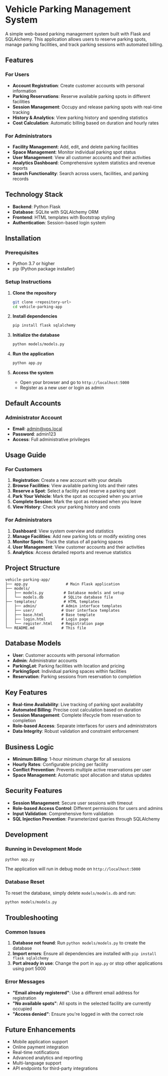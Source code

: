 # Vehicle Parking Management System

A simple web-based parking management system built with Flask and SQLAlchemy. This application allows users to reserve parking spots, manage parking facilities, and track parking sessions with automated billing.

## Features

### For Users
- **Account Registration**: Create customer accounts with personal information
- **Parking Reservations**: Reserve available parking spots in different facilities
- **Session Management**: Occupy and release parking spots with real-time tracking
- **History & Analytics**: View parking history and spending statistics
- **Cost Calculation**: Automatic billing based on duration and hourly rates

### For Administrators
- **Facility Management**: Add, edit, and delete parking facilities
- **Space Management**: Monitor individual parking spot status
- **User Management**: View all customer accounts and their activities
- **Analytics Dashboard**: Comprehensive system statistics and revenue reports
- **Search Functionality**: Search across users, facilities, and parking records

## Technology Stack

- **Backend**: Python Flask
- **Database**: SQLite with SQLAlchemy ORM
- **Frontend**: HTML templates with Bootstrap styling
- **Authentication**: Session-based login system

## Installation

### Prerequisites
- Python 3.7 or higher
- pip (Python package installer)

### Setup Instructions

1. **Clone the repository**
   ```bash
   git clone <repository-url>
   cd vehicle-parking-app
   ```

2. **Install dependencies**
   ```bash
   pip install flask sqlalchemy
   ```

3. **Initialize the database**
   ```bash
   python models/models.py
   ```

4. **Run the application**
   ```bash
   python app.py
   ```

5. **Access the system**
   - Open your browser and go to `http://localhost:5000`
   - Register as a new user or login as admin

## Default Accounts

### Administrator Account
- **Email**: admin@vps.local
- **Password**: admin123
- **Access**: Full administrative privileges

## Usage Guide

### For Customers

1. **Registration**: Create a new account with your details
2. **Browse Facilities**: View available parking lots and their rates
3. **Reserve a Spot**: Select a facility and reserve a parking spot
4. **Park Your Vehicle**: Mark the spot as occupied when you arrive
5. **Complete Session**: Mark the spot as released when you leave
6. **View History**: Check your parking history and costs

### For Administrators

1. **Dashboard**: View system overview and statistics
2. **Manage Facilities**: Add new parking lots or modify existing ones
3. **Monitor Spots**: Track the status of all parking spaces
4. **User Management**: View customer accounts and their activities
5. **Analytics**: Access detailed reports and revenue statistics

## Project Structure

```
vehicle-parking-app/
├── app.py                 # Main Flask application
├── models/
│   ├── models.py         # Database models and setup
│   └── models.db         # SQLite database file
├── templates/            # HTML templates
│   ├── admin/           # Admin interface templates
│   ├── user/            # User interface templates
│   ├── base.html        # Base template
│   ├── login.html       # Login page
│   └── register.html    # Registration page
└── README.md            # This file
```

## Database Models

- **User**: Customer accounts with personal information
- **Admin**: Administrator accounts
- **ParkingLot**: Parking facilities with location and pricing
- **ParkingSpot**: Individual parking spaces within facilities
- **Reservation**: Parking sessions from reservation to completion

## Key Features

- **Real-time Availability**: Live tracking of parking spot availability
- **Automated Billing**: Precise cost calculation based on duration
- **Session Management**: Complete lifecycle from reservation to completion
- **Role-based Access**: Separate interfaces for users and administrators
- **Data Integrity**: Robust validation and constraint enforcement

## Business Logic

- **Minimum Billing**: 1-hour minimum charge for all sessions
- **Hourly Rates**: Configurable pricing per facility
- **Conflict Prevention**: Prevents multiple active reservations per user
- **Space Management**: Automatic spot allocation and status updates

## Security Features

- **Session Management**: Secure user sessions with timeout
- **Role-based Access Control**: Different permissions for users and admins
- **Input Validation**: Comprehensive form validation
- **SQL Injection Prevention**: Parameterized queries through SQLAlchemy

## Development

### Running in Development Mode
```bash
python app.py
```
The application will run in debug mode on `http://localhost:5000`

### Database Reset
To reset the database, simply delete `models/models.db` and run:
```bash
python models/models.py
```

## Troubleshooting

### Common Issues

1. **Database not found**: Run `python models/models.py` to create the database
2. **Import errors**: Ensure all dependencies are installed with `pip install flask sqlalchemy`
3. **Port already in use**: Change the port in `app.py` or stop other applications using port 5000

### Error Messages

- **"Email already registered"**: Use a different email address for registration
- **"No available spots"**: All spots in the selected facility are currently occupied
- **"Access denied"**: Ensure you're logged in with the correct role

## Future Enhancements

- Mobile application support
- Online payment integration
- Real-time notifications
- Advanced analytics and reporting
- Multi-language support
- API endpoints for third-party integrations
